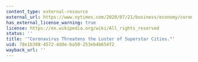 ```yaml
---
content_type: external-resource
external_url: https://www.nytimes.com/2020/07/21/business/economy/coronavirus-cities.html
has_external_license_warning: true
license: https://en.wikipedia.org/wiki/All_rights_reserved
status: ''
title: '"Coronavirus Threatens the Luster of Superstar Cities."'
uid: 78e1b308-4572-4dde-ba50-253eb4b654f2
wayback_url: ''
---
```

